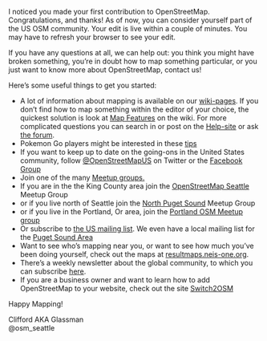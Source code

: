 I noticed you made your first contribution to OpenStreetMap. Congratulations, and thanks! As of now, you can consider yourself part of the US OSM community. Your edit is live within a couple of minutes. You may have to refresh your browser to see your edit.

If you have any questions at all, we can help out: you think you might have broken something, you’re in doubt how to map something particular, or you just want to know more about OpenStreetMap, contact us!

Here’s some useful things to get you started:

* A lot of information about mapping is available on our [wiki-pages](http://wiki.openstreetmap.org/). If you don’t find how to map something within the editor of your choice, the quickest solution is look at [Map Features](https://wiki.openstreetmap.org/wiki/Map_Features) on the wiki. For more complicated questions you can search in or post on the [Help-site](http://help.openstreetmap.org) or ask [the forum](http://forum.openstreetmap.org/viewforum.php?id=20).
* Pokemon Go players might be interested in these [tips](https://blog.openstreetmap.org/2016/12/30/tips-pokemon-go/)
* If you want to keep up to date on the going-ons in the United States community, follow [@OpenStreetMapUS](http://twitter.com/OpenStreetMapUS) on Twitter or the [Facebook Group](https://www.facebook.com/groups/osm.us/)
* Join one of the many [Meetup groups.](openstreetmap.meetup.com)
* If you are in the the King County area join the [OpenStreetMap Seattle](http://www.meetup.com/OpenStreetMap-Seattle/) Meetup Group
* or if you live north of Seattle join the [North Puget Sound](http://www.meetup.com/OpenStreetMap-North-Puget-Sound) Meetup Group
* or if you live in the Portland, Or area, join the [Portland OSM Meetup group](https://www.meetup.com/OpenStreetMap-Portland/)
* Or subscribe to [the US mailing list](https://lists.openstreetmap.org/listinfo/talk-us). We even have a local mailing list for the [Puget Sound Area](https://lists.openstreetmap.org/listinfo/talk-us-pugetsound)
* Want to see who’s mapping near you, or want to see how much you’ve been doing yourself, check out the maps at [resultmaps.neis-one.org](http://resultmaps.neis-one.org/).
* There’s a weekly newsletter about the global community, to which you can subscribe [here](http://www.weeklyosm.eu/).
* If you are a business owner and want to learn how to add OpenStreetMap to your website, check out the site [Switch2OSM](https://switch2osm.org/)


Happy Mapping!

Clifford AKA Glassman <br>
@osm_seattle
